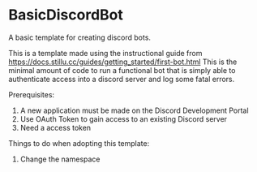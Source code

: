 # BasicDiscordBot
A basic template for creating discord bots.

This is a template made using the instructional guide from https://docs.stillu.cc/guides/getting_started/first-bot.html
This is the minimal amount of code to run a functional bot that is simply able to authenticate access into a discord server and log some fatal errors.

Prerequisites:
1. A new application must be made on the Discord Development Portal
2. Use OAuth Token to gain access to an existing Discord server
3. Need a access token

Things to do when adopting this template:
1. Change the namespace
